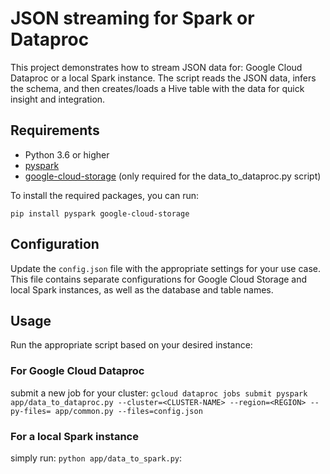 # JSON streaming for Spark or Dataproc

This project demonstrates how to stream JSON data for: Google Cloud Dataproc or a local Spark instance.
The script reads the JSON data, infers the schema, and then creates/loads a Hive table with the data for quick insight and integration.

## Requirements

- Python 3.6 or higher
- [pyspark](https://pypi.org/project/pyspark/)
- [google-cloud-storage](https://pypi.org/project/google-cloud-storage/) (only required for the data_to_dataproc.py script)

To install the required packages, you can run:

`pip install pyspark google-cloud-storage`

## Configuration
Update the `config.json` file with the appropriate settings for your use case.
This file contains separate configurations for Google Cloud Storage and local Spark instances, as well as the database and table names.

## Usage
Run the appropriate script based on your desired instance:

### For Google Cloud Dataproc

submit a new job for your cluster: 
`gcloud dataproc jobs submit pyspark app/data_to_dataproc.py --cluster=<CLUSTER-NAME> --region=<REGION> --py-files= app/common.py --files=config.json`

### For a local Spark instance
simply run: `python app/data_to_spark.py`:
